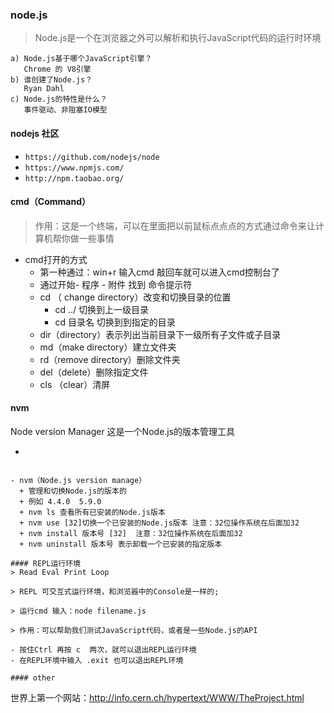 ### node.js   
> Node.js是一个在浏览器之外可以解析和执行JavaScript代码的运行时环境

```
a) Node.js基于哪个JavaScript引擎？
   Chrome 的 V8引擎
b) 谁创建了Node.js？
   Ryan Dahl
c) Node.js的特性是什么？
   事件驱动、非阻塞IO模型
```

#### nodejs 社区

- ```https://github.com/nodejs/node```
- ```https://www.npmjs.com/```
- ```http://npm.taobao.org/```


#### cmd（Command）
> 作用：这是一个终端，可以在里面把以前鼠标点点点的方式通过命令来让计算机帮你做一些事情

- cmd打开的方式
  + 第一种通过：win+r  输入cmd  敲回车就可以进入cmd控制台了
  + 通过开始- 程序 - 附件  找到 命令提示符
  + cd （ change directory）改变和切换目录的位置
    + cd ../ 切换到上一级目录
    + cd 目录名 切换到到指定的目录
  + dir（directory）表示列出当前目录下一级所有子文件或子目录
  + md（make directory）建立文件夹
  + rd（remove directory）删除文件夹
  + del（delete）删除指定文件
  + cls （clear）清屏

#### nvm

Node version Manager  这是一个Node.js的版本管理工具
- ```https://github.com/creationix/nvm
```

- nvm（Node.js version manage）
  + 管理和切换Node.js的版本的
  + 例如 4.4.0  5.9.0
  + nvm ls 查看所有已安装的Node.js版本
  + nvm use [32]切换一个已安装的Node.js版本 注意：32位操作系统在后面加32
  + nvm install 版本号 [32]  注意：32位操作系统在后面加32
  + nvm uninstall 版本号 表示卸载一个已安装的指定版本

#### REPL运行环境
> Read Eval Print Loop

> REPL 可交互式运行环境，和浏览器中的Console是一样的;

> 运行cmd 输入：node filename.js

> 作用：可以帮助我们测试JavaScript代码，或者是一些Node.js的API

- 按住Ctrl 再按 c  两次，就可以退出REPL运行环境
- 在REPL环境中输入 .exit 也可以退出REPL环境

#### other
```
世界上第一个网站：http://info.cern.ch/hypertext/WWW/TheProject.html
```


